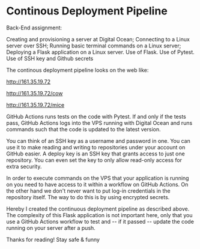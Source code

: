 # Continous Deployment Pipeline

Back-End assignment:  

Creating and provisioning a server at Digital Ocean;
Connecting to a Linux server over SSH;
Running basic terminal commands on a Linux server;
Deploying a Flask application on a Linux server.
Use of Flask.
Use of Pytest.
Use of SSH key and Github secrets

The continous deployment pipeline looks on the web like:

http://161.35.19.72

http://161.35.19.72/cow

http://161.35.19.72/mice


GitHub Actions runs tests on the code with Pytest.
If and only if the tests pass, GitHub Actions logs into the VPS running with Digital Ocean and runs commands such that the code is updated to the latest version.

You can think of an SSH key as a username and password in one. You can use it to make reading and writing to repositories under your account on GitHub easier. A deploy key is an SSH key that grants access to just one repository. You can even set the key to only allow read-only access for extra security.

In order to execute commands on the VPS that your application is running on you need to have access to it within a workflow on GitHub Actions. On the other hand we don't never want to put log-in credentials in the repository itself. The way to do this is by using encrypted secrets.

Hereby I created the continuous deployment pipeline as described above. The complexity of this  Flask application is not important here, only that you use a GitHub Actions workflow to test and -- if it passed -- update the code running on your server after a push.

Thanks for reading! Stay safe & funny








 
 


